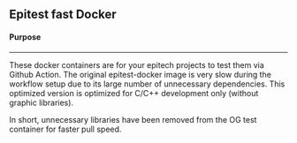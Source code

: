 ## Epitest fast Docker

#### Purpose
____

These docker containers are for your epitech projects to test them via Github Action. The original epitest-docker image is very slow during the workflow setup due to its large number of unnecessary dependencies. This optimized version is optimized for C/C++ development only (without graphic libraries).

In short, unnecessary libraries have been removed from the OG test container for faster pull speed.

